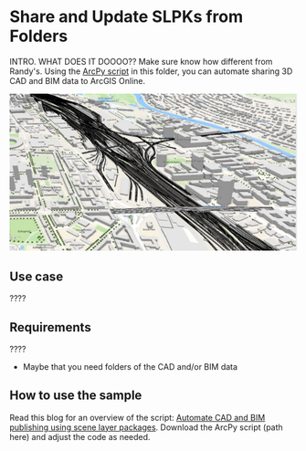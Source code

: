 # Share and Update SLPKs from Folders

INTRO. WHAT DOES IT DOOOO?? Make sure know how different from Randy's. Using the [ArcPy script](Publish.py) in this folder, you can automate sharing 3D CAD and BIM data to ArcGIS Online.

![image](image.png)

## Use case
????

## Requirements
????
- Maybe that you need folders of the CAD and/or BIM data

## How to use the sample
Read this blog for an overview of the script: [Automate CAD and BIM publishing using scene layer packages](https://www.esri.com/arcgis-blog/products/arcgis-pro/3d-gis/automate-cad-and-bim-publishing-using-scene-layer-packages). Download the ArcPy script (path here) and adjust the code as needed. 


